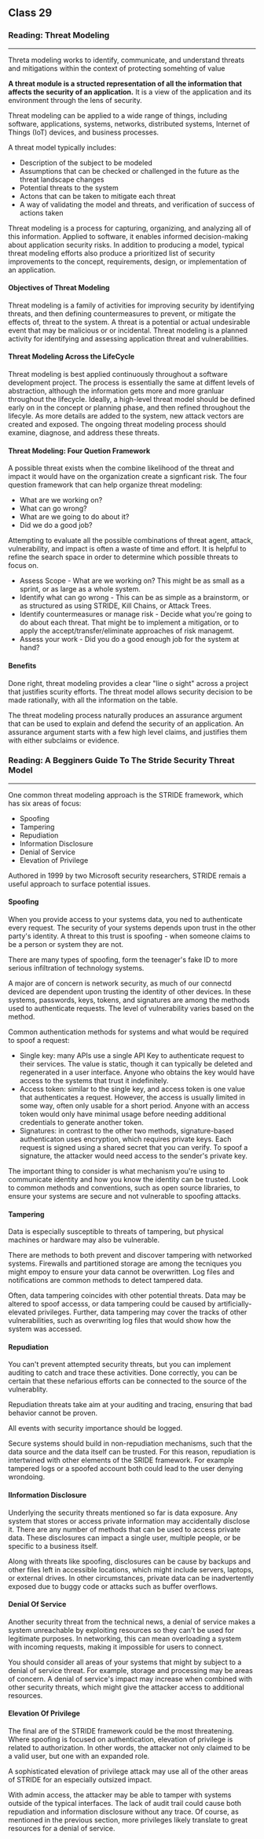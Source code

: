 ## Class 29

### Reading: Threat Modeling

------

Threta modeling works to identify, communicate, and understand threats and mitigations within the context of protecting somehting of value

**A threat module is a structed representation of all the information that affects the security of an application.** It is a view of the application and its environment through the lens of security.

Threat modeling can be applied to a wide range of things, including software, applications, systems, networks, distributed systems, Internet of Things (IoT) devices, and business processes.

A threat model typically includes:

+ Description of the subject to be modeled
+ Assumptions that can be checked or challenged in the future as the threat landscape changes
+ Potential threats to the system
+ Actons that can be taken to mitigate each threat
+ A way of validating the model and threats, and verification of success of actions taken

Threat modeling is a process for capturing, organizing, and analyzing all of this information. Applied to software, it enables informed decision-making about application security risks. In addition to producing a model, typical threat modeling efforts also produce a prioritized list of security improvements to the concept, requirements, design, or implementation of an application.

#### Objectives of Threat Modeling

Threat modeling is a family of activities for improving security by identifying threats, and then defining countermeasures to prevent, or mitigate the effects of, threat to the system. A threat is a potential or actual undesirable event that may be malicious or or incidental. Threat modeling is a planned activity for identifying and assessing application threat and vulnerabilities.

#### Threat Modeling Across the LifeCycle

Threat modeling is best applied continuously throughout a software development project. The process is essentially the same at diffent levels of abstraction, although the information gets more and more granluar throughout the lifecycle. Ideally, a high-level threat model should be defined early on in the concept or planning phase, and then refined throughout the lifecyle. As more details are added to the system, new attack vectors are created and exposed. The ongoing threat modeling process should examine, diagnose, and address these threats.

#### Threat Modeling: Four Quetion Framework

A possible threat exists when the combine likelihood of the threat and impact it would have on the organization create a signficant risk. The four question framework that can help organize threat modeling:

+ What are we working on?
+ What can go wrong?
+ What are we going to do about it?
+ Did we do a good job?

Attempting to evaluate all the possible combinations of threat agent, attack, vulnerability, and impact is often a waste of time and effort. It is helpful to refine the search space in order to determine which possible threats to focus on.

+ Assess Scope - What are we working on? This might be as small as a sprint, or as large as a whole system.
+ Identify what can go wrong - This can be as simple as a brainstorm, or as structured as using STRIDE, Kill Chains, or Attack Trees.
+ Identify countermeasures or manage risk - Decide what you're going to do about each threat. That might be to implement a mitigation, or to apply the accept/transfer/eliminate approaches of risk managemt.
+ Assess your work - Did you do a good enough job for the system at hand?

#### Benefits

Done right, threat modeling provides a clear "line o sight" across a project that justifies scurity efforts. The threat model allows security decision to be made rationally, with all the information on the table.

The threat modeling process naturally produces an assurance argument that can be used to explain and defend the security of an application. An assurance argument starts with a few high level claims, and justifies them with either subclaims or evidence.

### Reading: A Begginers Guide To The Stride Security Threat Model

------

One common threat modeling approach is the STRIDE framework, which has six areas of focus:

+ Spoofing
+ Tampering
+ Repudiation
+ Information Disclosure
+ Denial of Service
+ Elevation of Privilege

Authored in 1999 by two Microsoft security researchers, STRIDE remais a useful approach to surface potential issues.

#### Spoofing

When you provide access to your systems data, you ned to authenticate every request. The security of your systems depends upon trust in the other party's identity. A threat to this trust is spoofing - when someone claims to be a person or system they are not.

There are many types of spoofing, form the teenager's fake ID to more serious infiltration of technology systems.

A major are of concern is network security, as much of our connectd deviced are dependent upon trusting the identity of other devices. In these systems, passwords, keys, tokens, and signatures are among the methods used to authenticate requests. The level of vulnerability varies based on the method.

Common authentication methods for systems and what would be required to spoof a request:

+ Single key: many APIs use a single API Key to authenticate request to their services. The value is static, though it can typically be deleted and regenerated in a user interface. Anyone who obtains the key would have access to the systems that trust it indefinitely.
+ Access token: similar to the single key, and access token is one value that authenticates a request. However, the access is usually limited in some way, often only usable for a short period. Anyone with an access token would only have minimal usage before needing additional credentials to generate another token.
+ Signatures: in contrast to the other two methods, signature-based authenticaton uses encryption, which requires private keys. Each request is signed using a shared secret that you can verify. To spoof a signature, the attacker would need access to the sender's private key.

The important thing to consider is what mechanism you're using to communicate identity and how you know the identity can be trusted. Look to common methods and conventions, such as open source libraries, to ensure your systems are secure and not vulnerable to spoofing attacks.

#### Tampering

Data is especially susceptible to threats of tampering, but physical machines or hardware may also be vulnerable.

There are methods to both prevent and discover tampering with networked systems. Firewalls and partitioned storage are among the tecniques you might empoy to ensure your data cannot be overwritten. Log files and notifications are common methods to detect tampered data.

Often, data tampering coincides with other potential threats. Data may be altered to spoof accesss, or data tampering could be caused by artificially-elevated privileges. Further, data tampering may cover the tracks of other vulnerabilities, such as overwriting log files that would show how the system was accessed.

#### Repudiation

You can't prevent attempted security threats, but you can implement auditing to catch and trace these activities. Done correctly, you can be certain that these nefarious efforts can be connected to the source of the vulnerablity.

Repudiation threats take aim at your auditing and tracing, ensuring that bad behavior cannot be proven.

All events with security importance should be logged.

Secure systems should build in non-repudiation mechanisms, such that the data source and the data itself can be trusted. For this reason, repudiation is intertwined with other elements of the SRIDE framework. For example tampered logs or a spoofed account both could lead to the user denying wrondoing.

#### IInformation Disclosure

Underlying the security threats mentioned so far is data exposure. Any system that stores or access private information may accidentally disclose it. There are any number of methods that can be used to access private data. These disclosures can impact a single user, multiple people, or be specific to a business itself.

Along with threats like spoofing, disclosures can be cause by backups and other files left in accessible locations, which might include servers, laptops, or external drives. In other circumstances, private data can be inadvertently exposed due to buggy code or attacks such as buffer overflows.

#### Denial Of Service

Another security threat from the technical news, a denial of service makes a system unreachable by exploiting resources so they can't be used for legitimate purposes. In networking, this can mean overloading a system with incoming requests, making it impossible for users to connect.

You should consider all areas of your systems that might by subject to a denial of service threat. For example, storage and processing may be areas of concern. A denial of service's impact may increase when combined with other security threats, which might give the attacker access to additional resources.

#### Elevation Of Privilege

The final are of the STRIDE framework could be the most threatening. Where spoofing is focused on authentication, elevation of privilege is related to authorization. In other words, the attacker not only claimed to be a valid user, but one with an expanded role.

A sophisticated elevation of privilege attack may use all of the other areas of STRIDE for an especially outsized impact.

With admin access, the attacker may be able to tamper with systems outside of the typical interfaces. The lack of audit trail could cause both repudiation and information disclosure without any trace. Of course, as mentioned in the previous section, more privileges likely translate to great resources for a denial of service.

